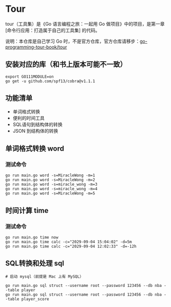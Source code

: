 # Tour

tour（工具集）是《Go 语言编程之旅：一起用 Go 做项目》中的项目，是第一章 [命令行应用：打造属于自己的工具集] 的代码。

说明：本仓库是自己学习 Go 时，不是官方仓库，官方仓库请移步：[go-programming-tour-book/tour](https://github.com/go-programming-tour-book/tour)


## 安装对应的库（和书上版本可能不一致）

```shell
export GO111MODULE=on 
go get -u github.com/spf13/cobra@v1.1.1
```
## 功能清单

- 单词格式转换
- 便利的时间工具
- SQL语句到结构体的转换 
- JSON 到结构体的转换

## 单词格式转换 word

### 测试命令

```
go run main.go word -s=MiracleWong -m=1
go run main.go word -s=MiracleWong -m=2
go run main.go word -s=miracle_wong -m=3
go run main.go word -s=miracle_wong -m=4
go run main.go word -s=MiracleWong -m=5
```

## 时间计算 time

### 测试命令

```
go run main.go time now
go run main.go time calc -c="2029-09-04 15:04:02" -d=5m
go run main.go time calc -c="2029-09-04 12:02:33" -d=-12h
```


## SQL转换和处理 sql
```
# 启动 mysql（前提是 Mac 上有 MySQL）

go run main.go sql struct --username root --password 123456 --db nba --table player
go run main.go sql struct --username root --password 123456 --db nba --table player_score
```

